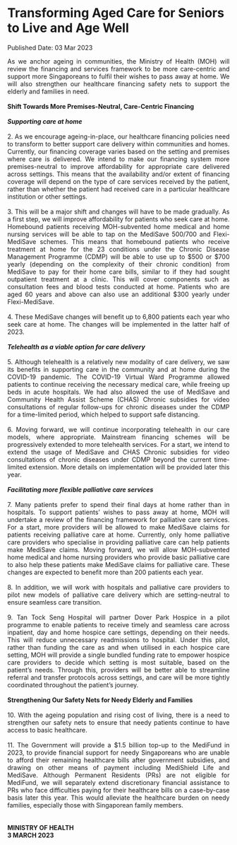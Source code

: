 <html>
    <meta http-equiv="Content-Type" content="text/html; charset=utf-8"/>
    <meta charset="utf-8"/>
    <title>Transforming Aged Care for Seniors to Live and Age Well</title>
    <body><h1>Transforming Aged Care for Seniors to Live and Age Well</h1>
    <p>Published Date: 03 Mar 2023</p> <p style="text-align: justify;">As we anchor ageing in communities, the Ministry of Health (MOH) will review the financing and services framework to be more care-centric and support more Singaporeans to fulfil their wishes to pass away at home. We will also strengthen our healthcare financing safety nets to support the elderly and families in need.<br><br><strong>Shift Towards More Premises-Neutral, Care-Centric Financing&nbsp;</strong><br><br><strong><em>Supporting care at home</em></strong><br><br>2. As we encourage ageing-in-place, our healthcare financing policies need to transform to better support care delivery within communities and homes. Currently, our financing coverage varies based on the setting and premises where care is delivered. We intend to make our financing system more premises-neutral to improve affordability for appropriate care delivered across settings. This means that the availability and/or extent of financing coverage will depend on the type of care services received by the patient, rather than whether the patient had received care in a particular healthcare institution or other settings.&nbsp;<br><br>3. This will be a major shift and changes will have to be made gradually. As a first step, we will improve affordability for patients who seek care at home. Homebound patients receiving MOH-subvented home medical and home nursing services will be able to tap on the MediSave 500/700 and Flexi-MediSave schemes. This means that homebound patients who receive treatment at home for the 23 conditions under the Chronic Disease Management Programme (CDMP) will be able to use up to $500 or $700 yearly (depending on the complexity of their chronic condition) from MediSave to pay for their home care bills, similar to if they had sought outpatient treatment at a clinic. This will cover components such as consultation fees and blood tests conducted at home. Patients who are aged 60 years and above can also use an additional $300 yearly under Flexi-MediSave.<br><br>4. These MediSave changes will benefit up to 6,800 patients each year who seek care at home. The changes will be implemented in the latter half of 2023.<br><br><strong><em>Telehealth as a viable option for care delivery</em></strong><br><br>5. Although telehealth is a relatively new modality of care delivery, we saw its benefits in supporting care in the community and at home during the COVID-19 pandemic. The COVID-19 Virtual Ward Programme allowed patients to continue receiving the necessary medical care, while freeing up beds in acute hospitals. We had also allowed the use of MediSave and Community Health Assist Scheme (CHAS) Chronic subsidies for video consultations of regular follow-ups for chronic diseases under the CDMP for a time-limited period, which helped to support safe distancing.&nbsp;<br><br>6. Moving forward, we will continue incorporating telehealth in our care models, where appropriate. Mainstream financing schemes will be progressively extended to more telehealth services. For a start, we intend to extend the usage of MediSave and CHAS Chronic subsidies for video consultations of chronic diseases under CDMP beyond the current time-limited extension. More details on implementation will be provided later this year.&nbsp;<br><br><strong><em>Facilitating more flexible palliative care services</em></strong><br><br>7. Many patients prefer to spend their final days at home rather than in hospitals. To support patients’ wishes to pass away at home, MOH will undertake a review of the financing framework for palliative care services. For a start, more providers will be allowed to make MediSave claims for patients receiving palliative care at home. Currently, only home palliative care providers who specialise in providing palliative care can help patients make MediSave claims. Moving forward, we will allow MOH-subvented home medical and home nursing providers who provide basic palliative care to also help these patients make MediSave claims for palliative care. These changes are expected to benefit more than 200 patients each year.<br><br>8. In addition, we will work with hospitals and palliative care providers to pilot new models of palliative care delivery which are setting-neutral to ensure seamless care transition.<br><br>9. Tan Tock Seng Hospital will partner Dover Park Hospice in a pilot programme to enable patients to receive timely and seamless care across inpatient, day and home hospice care settings, depending on their needs. This will reduce unnecessary readmissions to hospital. Under this pilot, rather than funding the care as and when utilised in each hospice care setting, MOH will provide a single bundled funding rate to empower hospice care providers to decide which setting is most suitable, based on the patient’s needs. Through this, providers will be better able to streamline referral and transfer protocols across settings, and care will be more tightly coordinated throughout the patient’s journey.&nbsp;<br><br><strong>Strengthening Our Safety Nets for Needy Elderly and Families&nbsp;</strong><br><br>10. With the ageing population and rising cost of living, there is a need to strengthen our safety nets to ensure that needy patients continue to have access to basic healthcare.&nbsp;<br><br>11. The Government will provide a $1.5 billion top-up to the MediFund in 2023, to provide financial support for needy Singaporeans who are unable to afford their remaining healthcare bills after government subsidies, and drawing on other means of payment including MediShield Life and MediSave. Although Permanent Residents (PRs) are not eligible for MediFund, we will separately extend discretionary financial assistance to PRs who face difficulties paying for their healthcare bills on a case-by-case basis later this year. This would alleviate the healthcare burden on needy families, especially those with Singaporean family members.<br><br><br><strong>MINISTRY OF HEALTH&nbsp;<br>3 MARCH 2023</strong></p></body>
</html>